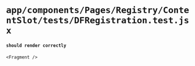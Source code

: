 # `app/components/Pages/Registry/ContentSlot/tests/DFRegistration.test.jsx`

#### `should render correctly`

```
<Fragment />
```


